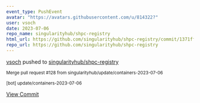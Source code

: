 ```yaml
---
event_type: PushEvent
avatar: "https://avatars.githubusercontent.com/u/814322?"
user: vsoch
date: 2023-07-06
repo_name: singularityhub/shpc-registry
html_url: https://github.com/singularityhub/shpc-registry/commit/1371ff3bb9d9ac801b02f7609baa1d01a827c572
repo_url: https://github.com/singularityhub/shpc-registry
---
```


<a href='https://github.com/vsoch' target='_blank'>vsoch</a> pushed to <a href='https://github.com/singularityhub/shpc-registry' target='_blank'>singularityhub/shpc-registry</a>

<small>Merge pull request #128 from singularityhub/update/containers-2023-07-06

[bot] update/containers-2023-07-06</small>

<a href='https://github.com/singularityhub/shpc-registry/commit/1371ff3bb9d9ac801b02f7609baa1d01a827c572' target='_blank'>View Commit</a>